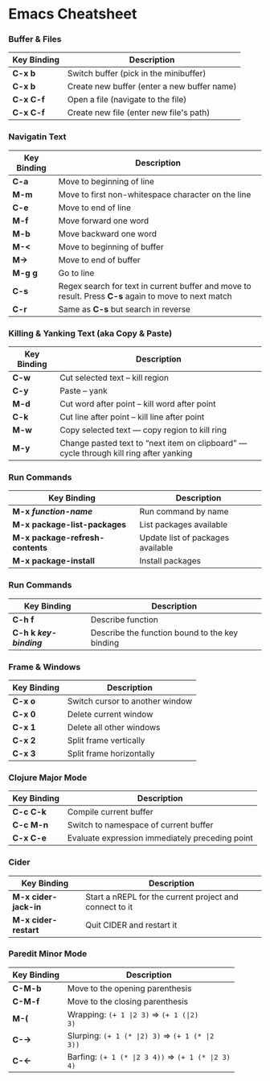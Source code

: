 # Emacs Cheatsheet

### Buffer & Files
|Key Binding|Description|
|-----------|-----------|
|**C-x b**  |Switch buffer (pick in the minibuffer)|
|**C-x b**  |Create new buffer (enter a new buffer name)|
|**C-x C-f**|Open a file (navigate to the file)|
|**C-x C-f**|Create new file (enter new file's path)|

### Navigatin Text
|Key Binding|Description|
|-----------|-----------|
|**C-a**|Move to beginning of line|
|**M-m**|Move to first non-whitespace character on the line|
|**C-e**|Move to end of line|
|**M-f**|Move forward one word|
|**M-b**|Move backward one word|
|**M-<**|Move to beginning of buffer|
|**M->**|Move to end of buffer|
|**M-g g**|Go to line|
|**C-s**|Regex search for text in current buffer and move to result. Press **C-s** again to move to next match|
|**C-r**|Same as **C-s** but search in reverse|

### Killing & Yanking Text (aka Copy & Paste)
|Key Binding|Description|
|-----------|-----------|
|**C-w**|Cut selected text – kill region|
|**C-y**|Paste – yank|
|**M-d**|Cut word after point – kill word after point|
|**C-k**|Cut line after point – kill line after point|
|**M-w**|Copy selected text — copy region to kill ring|
|**M-y**|Change pasted text to “next item on clipboard” — cycle through kill ring after yanking|

### Run Commands
|Key Binding|Description|
|-----------|-----------|
|**M-x _function-name_**|Run command by name|
|**M-x package-list-packages**|List packages available|
|**M-x package-refresh-contents**|Update list of packages available|
|**M-x package-install**|Install packages|

### Run Commands
|Key Binding|Description|
|-----------|-----------|
|**C-h f**|Describe function|
|**C-h k _key-binding_**|Describe the function bound to the key binding|

### Frame & Windows
|Key Binding|Description|
|-----------|-----------|
|**C-x o**|Switch cursor to another window|
|**C-x 0**|Delete current window|
|**C-x 1**|Delete all other windows|
|**C-x 2**|Split frame vertically|
|**C-x 3**|Split frame horizontally|

### Clojure Major Mode
|Key Binding|Description|
|-----------|-----------|
|**C-c C-k**|Compile current buffer|
|**C-c M-n**|Switch to namespace of current buffer|
|**C-x C-e**|Evaluate expression immediately preceding point|

### Cider
|Key Binding|Description|
|-----------|-----------|
|**M-x cider-jack-in**|Start a nREPL for the current project and connect to it|
|**M-x cider-restart**|Quit CIDER and restart it|

### Paredit Minor Mode
|Key Binding|Description|
|-----------|-----------|
|**C-M-b**|Move to the opening parenthesis|
|**C-M-f**|Move to the closing parenthesis|
|**M-(**|Wrapping: <code>(+ 1 &#124;2 3)</code> => <code>(+ 1 (&#124;2) 3)</code>|
|**C-→**|Slurping: <code>(+ 1 (&#42; &#124;2) 3)</code> => <code>(+ 1 (&#42; &#124;2 3))</code>|
|**C-←**|Barfing: <code>(+ 1 (&#42; &#124;2 3 4))</code> => <code>(+ 1 (&#42; &#124;2 3) 4)</code>|
